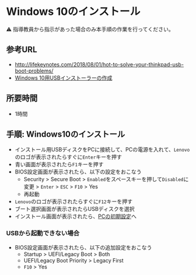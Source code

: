 # Windows 10のインストール

:warning: 指導教員から指示があった場合のみ本手順の作業を行ってください。

## 参考URL

- http://lifekeynotes.com/2018/08/01/hot-to-solve-your-thinkpad-usb-boot-problems/
- [Windows 10用USBインストーラーの作成](pc-win10-installer-on-ubuntu.md)

## 所要時間

- 1時間

## 手順: Windows10のインストール

- インストール用USBディスクをPCに接続して、PCの電源を入れて、`Lenovo`のロゴが表示されたらすぐに`Enter`キーを押す
- 青い画面が表示されたら`F1`キーを押す
- BIOS設定画面が表示されたら、以下の設定をおこなう
  - Security > Secure Boot > `Enabled`をスペースキーを押して`Disabled`に変更 > `Enter` > `ESC` > `F10` > Yes
  - 再起動
- `Lenovo`のロゴが表示されたらすぐに`F12`キーを押す
- ブート選択画面が表示されたらUSBディスクを選択
- インストール画面が表示されたら、[PCの初期設定](pc-initial-setup.md)へ


### USBから起動できない場合

- BIOS設定画面が表示されたら、以下の追加設定をおこなう
  - Startup > UEFI/Legacy Boot > Both
  - UEFI/Legacy Boot Priority > Legacy First
  - `F10` > Yes
  

